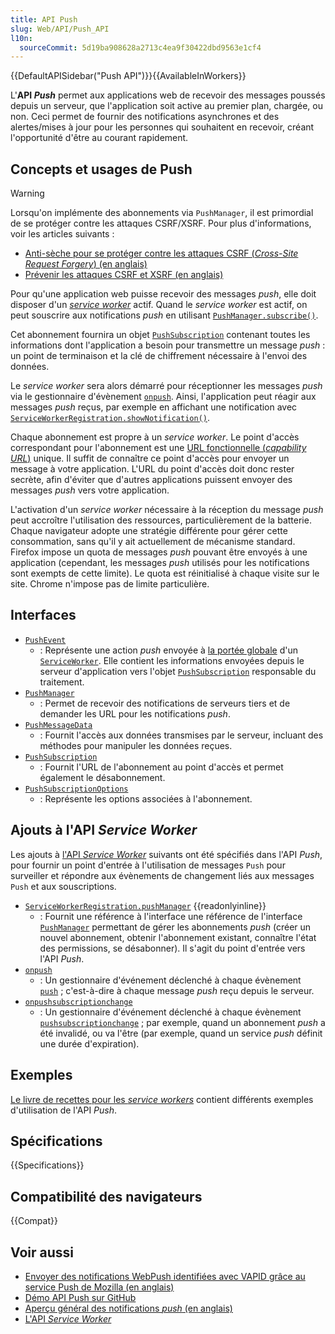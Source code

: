 ```yaml
---
title: API Push
slug: Web/API/Push_API
l10n:
  sourceCommit: 5d19ba908628a2713c4ea9f30422dbd9563e1cf4
---
```


{{DefaultAPISidebar("Push API")}}{{AvailableInWorkers}}

L'**API <i lang="en">Push</i>** permet aux applications web de recevoir des messages poussés depuis un serveur, que l'application soit active au premier plan, chargée, ou non. Ceci permet de fournir des notifications asynchrones et des alertes/mises à jour pour les personnes qui souhaitent en recevoir, créant l'opportunité d'être au courant rapidement.

## Concepts et usages de Push

> [!WARNING]
> Lorsqu'on implémente des abonnements via `PushManager`, il est primordial de se protéger contre les attaques CSRF/XSRF. Pour plus d'informations, voir les articles suivants&nbsp;:
>
> - [Anti-sèche pour se protéger contre les attaques CSRF (<i lang="en">Cross-Site Request Forgery</i>) (en anglais)](https://cheatsheetseries.owasp.org/cheatsheets/Cross-Site_Request_Forgery_Prevention_Cheat_Sheet.html)
> - [Prévenir les attaques CSRF et XSRF (en anglais)](https://blog.codinghorror.com/preventing-csrf-and-xsrf-attacks/)

Pour qu'une application web puisse recevoir des messages <i lang="en">push</i>, elle doit disposer d'un [<i lang="en">service worker</i>](/fr/docs/Web/API/Service_Worker_API) actif. Quand le <i lang="en">service worker</i> est actif, on peut souscrire aux notifications <i lang="en">push</i> en utilisant [`PushManager.subscribe()`](/fr/docs/Web/API/PushManager/subscribe).

Cet abonnement fournira un objet [`PushSubscription`](/fr/docs/Web/API/PushSubscription) contenant toutes les informations dont l'application a besoin pour transmettre un message <i lang="en">push</i>&nbsp;: un point de terminaison et la clé de chiffrement nécessaire à l'envoi des données.

Le <i lang="en">service worker</i> sera alors démarré pour réceptionner les messages <i lang="en">push</i> via le gestionnaire d'évènement [`onpush`](/fr/docs/Web/API/ServiceWorkerGlobalScope/push_event). Ainsi, l'application peut réagir aux messages <i lang="en">push</i> reçus, par exemple en affichant une notification avec [`ServiceWorkerRegistration.showNotification()`](/fr/docs/Web/API/ServiceWorkerRegistration/showNotification).

Chaque abonnement est propre à un <i lang="en">service worker</i>. Le point d'accès correspondant pour l'abonnement est une [URL fonctionnelle (<i lang="en">capability URL</i>)](https://www.w3.org/TR/capability-urls/) unique. Il suffit de connaître ce point d'accès pour envoyer un message à votre application. L'URL du point d'accès doit donc rester secrète, afin d'éviter que d'autres applications puissent envoyer des messages <i lang="en">push</i> vers votre application.

L'activation d'un <i lang="en">service worker</i> nécessaire à la réception du message <i lang="en">push</i> peut accroître l'utilisation des ressources, particulièrement de la batterie. Chaque navigateur adopte une stratégie différente pour gérer cette consommation, sans qu'il y ait actuellement de mécanisme standard. Firefox impose un quota de messages <i lang="en">push</i> pouvant être envoyés à une application (cependant, les messages <i lang="en">push</i> utilisés pour les notifications sont exempts de cette limite). Le quota est réinitialisé à chaque visite sur le site. Chrome n'impose pas de limite particulière.

## Interfaces

- [`PushEvent`](/fr/docs/Web/API/PushEvent)
  - : Représente une action <i lang="en">push</i> envoyée à [la portée globale](/fr/docs/Web/API/ServiceWorkerGlobalScope) d'un [`ServiceWorker`](/fr/docs/Web/API/ServiceWorker). Elle contient les informations envoyées depuis le serveur d'application vers l'objet [`PushSubscription`](/fr/docs/Web/API/PushSubscription) responsable du traitement.
- [`PushManager`](/fr/docs/Web/API/PushManager)
  - : Permet de recevoir des notifications de serveurs tiers et de demander les URL pour les notifications <i lang="en">push</i>.
- [`PushMessageData`](/fr/docs/Web/API/PushMessageData)
  - : Fournit l'accès aux données transmises par le serveur, incluant des méthodes pour manipuler les données reçues.
- [`PushSubscription`](/fr/docs/Web/API/PushSubscription)
  - : Fournit l'URL de l'abonnement au point d'accès et permet également le désabonnement.
- [`PushSubscriptionOptions`](/fr/docs/Web/API/PushSubscriptionOptions)
  - : Représente les options associées à l'abonnement.

## Ajouts à l'API <i lang="en">Service Worker</i>

Les ajouts à [l'API <i lang="en">Service Worker</i>](/fr/docs/Web/API/Service_Worker_API) suivants ont été spécifiés dans l'API <i lang="en">Push</i>, pour fournir un point d'entrée à l'utilisation de messages `Push` pour surveiller et répondre aux évènements de changement liés aux messages `Push` et aux souscriptions.

- [`ServiceWorkerRegistration.pushManager`](/fr/docs/Web/API/ServiceWorkerRegistration/pushManager) {{readonlyinline}}
  - : Fournit une référence à l'interface une référence de l'interface [`PushManager`](/fr/docs/Web/API/PushManager) permettant de gérer les abonnements <i lang="en">push</i> (créer un nouvel abonnement, obtenir l'abonnement existant, connaître l'état des permissions, se désabonner). Il s'agit du point d'entrée vers l'API <i lang="en">Push</i>.
- [`onpush`](/fr/docs/Web/API/ServiceWorkerGlobalScope/push_event)
  - : Un gestionnaire d'événement déclenché à chaque évènement [`push`](/fr/docs/Web/API/ServiceWorkerGlobalScope/push_event)&nbsp;; c'est-à-dire à chaque message <i lang="en">push</i> reçu depuis le serveur.
- [`onpushsubscriptionchange`](/fr/docs/Web/API/ServiceWorkerGlobalScope/pushsubscriptionchange_event)
  - : Un gestionnaire d'événement déclenché à chaque évènement [`pushsubscriptionchange`](/fr/docs/Web/API/ServiceWorkerGlobalScope/pushsubscriptionchange_event)&nbsp;; par exemple, quand un abonnement <i lang="en">push</i> a été invalidé, ou va l'être (par exemple, quand un service <i lang="en">push</i> définit une durée d'expiration).

## Exemples

[Le livre de recettes pour les <i lang="en">service workers</i>](https://github.com/mdn/serviceworker-cookbook) contient différents exemples d'utilisation de l'API <i lang="en">Push</i>.

## Spécifications

{{Specifications}}

## Compatibilité des navigateurs

{{Compat}}

## Voir aussi

- [Envoyer des notifications WebPush identifiées avec VAPID grâce au service Push de Mozilla (en anglais)](https://blog.mozilla.org/services/2016/08/23/sending-vapid-identified-webpush-notifications-via-mozillas-push-service/)
- [Démo API Push sur GitHub](https://github.com/gauntface/simple-push-demo)
- [Aperçu général des notifications <i lang="en">push</i> (en anglais)](https://web.dev/articles/push-notifications-overview)
- [L'API <i lang="en">Service Worker</i>](/fr/docs/Web/API/Service_Worker_API)
